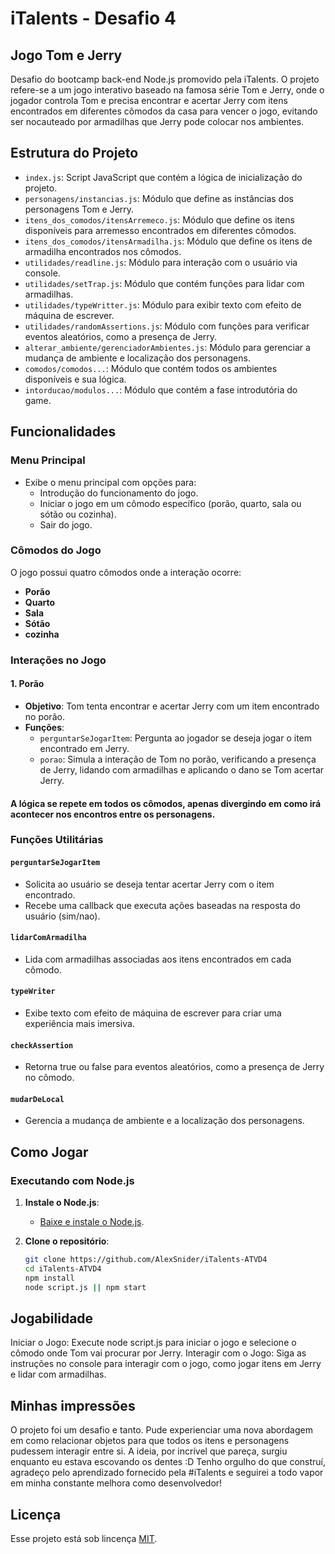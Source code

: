 # iTalents - Desafio 4

## Jogo Tom e Jerry

Desafio do bootcamp back-end Node.js promovido pela iTalents. O projeto refere-se a um jogo interativo baseado na famosa série Tom e Jerry, onde o jogador controla Tom e precisa encontrar e acertar Jerry com itens encontrados em diferentes cômodos da casa para vencer o jogo, evitando ser nocauteado por armadilhas que Jerry pode colocar nos ambientes.

## Estrutura do Projeto

- `index.js`: Script JavaScript que contém a lógica de inicialização do projeto.
- `personagens/instancias.js`: Módulo que define as instâncias dos personagens Tom e Jerry.
- `itens_dos_comodos/itensArremeco.js`: Módulo que define os itens disponíveis para arremesso encontrados em diferentes cômodos.
- `itens_dos_comodos/itensArmadilha.js`: Módulo que define os itens de armadilha encontrados nos cômodos.
- `utilidades/readline.js`: Módulo para interação com o usuário via console.
- `utilidades/setTrap.js`: Módulo que contém funções para lidar com armadilhas.
- `utilidades/typeWritter.js`: Módulo para exibir texto com efeito de máquina de escrever.
- `utilidades/randomAssertions.js`: Módulo com funções para verificar eventos aleatórios, como a presença de Jerry.
- `alterar_ambiente/gerenciadorAmbientes.js`: Módulo para gerenciar a mudança de ambiente e localização dos personagens.
- `comodos/comodos...`: Módulo que contém todos os ambientes disponíveis e sua lógica.
- `intorducao/modulos...`: Módulo que contém a fase introdutória do game.

## Funcionalidades

### Menu Principal
- Exibe o menu principal com opções para:
  - Introdução do funcionamento do jogo.
  - Iniciar o jogo em um cômodo específico (porão, quarto, sala ou sótão ou cozinha).
  - Sair do jogo.

### Cômodos do Jogo
O jogo possui quatro cômodos onde a interação ocorre:
- **Porão**
- **Quarto**
- **Sala**
- **Sótão**
- **cozinha**

### Interações no Jogo

#### 1. **Porão**
- **Objetivo**: Tom tenta encontrar e acertar Jerry com um item encontrado no porão.
- **Funções**:
  - `perguntarSeJogarItem`: Pergunta ao jogador se deseja jogar o item encontrado em Jerry.
  - `porao`: Simula a interação de Tom no porão, verificando a presença de Jerry, lidando com armadilhas e aplicando o dano se Tom acertar Jerry.

#### A lógica se repete em todos os cômodos, apenas divergindo em como irá acontecer nos encontros entre os personagens.

### Funções Utilitárias

#### `perguntarSeJogarItem`
- Solicita ao usuário se deseja tentar acertar Jerry com o item encontrado.
- Recebe uma callback que executa ações baseadas na resposta do usuário (sim/nao).

#### `lidarComArmadilha`
- Lida com armadilhas associadas aos itens encontrados em cada cômodo.

#### `typeWriter`
- Exibe texto com efeito de máquina de escrever para criar uma experiência mais imersiva.

#### `checkAssertion`
- Retorna true ou false para eventos aleatórios, como a presença de Jerry no cômodo.

#### `mudarDeLocal`
- Gerencia a mudança de ambiente e a localização dos personagens.

## Como Jogar

### Executando com Node.js

1. **Instale o Node.js**:
   - [Baixe e instale o Node.js](https://nodejs.org/).

2. **Clone o repositório**:
   ```sh
   git clone https://github.com/AlexSnider/iTalents-ATVD4
   cd iTalents-ATVD4
   npm install
   node script.js || npm start

## Jogabilidade
  Iniciar o Jogo: Execute node script.js para iniciar o jogo e selecione o cômodo onde Tom vai procurar por Jerry.
  Interagir com o Jogo: Siga as instruções no console para interagir com o jogo, como jogar itens em Jerry e lidar com armadilhas.

## Minhas impressões
  O projeto foi um desafio e tanto. Pude experienciar uma nova abordagem em como relacionar objetos para que todos
  os itens e personagens pudessem interagir entre si. A ideia, por incrível que pareça, surgiu enquanto eu estava escovando
  os dentes :D
  Tenho orgulho do que construí, agradeço pelo aprendizado fornecido pela #iTalents e seguirei a todo vapor em minha constante melhora como desenvolvedor!


## Licença
Esse projeto está sob lincença [MIT](https://github.com/AlexSnider/iTalents-ATVD4/blob/main/LICENSE).
